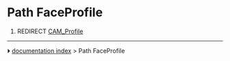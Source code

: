 # Path FaceProfile
1.  REDIRECT [CAM_Profile](CAM_Profile.md)



---
⏵ [documentation index](../README.md) > Path FaceProfile
